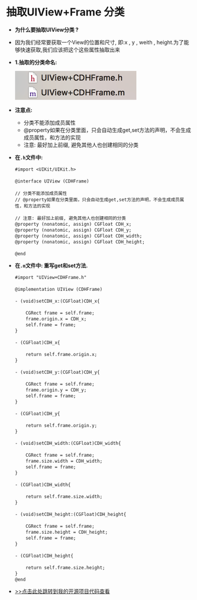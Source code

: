 # 抽取UIView+Frame 分类
- **为什么要抽取UIView分类 ?**
- 因为我们经常要获取一个View的位置和尺寸, 即:x , y , weith , height.为了能够快速获取,我们应该把这个这些属性抽取出来

- **1.抽取的分类命名:**

  ![ ](images/2/Snip20160709_11.png)
 
 
- **注意点:**
    - 分类不能添加成员属性
    - @property如果在分类里面，只会自动生成get,set方法的声明，不会生成成员属性，和方法的实现
    - 注意: 最好加上前缀, 避免其他人也创建相同的分类

  
- **在`.h`文件中:**
  ```objc
  #import <UIKit/UIKit.h>

  @interface UIView (CDHFrame)

  // 分类不能添加成员属性
  // @property如果在分类里面，只会自动生成get,set方法的声明，不会生成成员属性，和方法的实现

  // 注意: 最好加上前缀, 避免其他人也创建相同的分类
  @property (nonatomic, assign) CGFloat CDH_x;
  @property (nonatomic, assign) CGFloat CDH_y;
  @property (nonatomic, assign) CGFloat CDH_width;
  @property (nonatomic, assign) CGFloat CDH_height;

  @end
  ```

- **在`.m`文件中: 重写get和set方法.**

  ```objc
  #import "UIView+CDHFrame.h"

  @implementation UIView (CDHFrame)

  - (void)setCDH_x:(CGFloat)CDH_x{

      CGRect frame = self.frame;
      frame.origin.x = CDH_x;
      self.frame = frame;
  }

  - (CGFloat)CDH_x{

      return self.frame.origin.x;
  }

  - (void)setCDH_y:(CGFloat)CDH_y{

      CGRect frame = self.frame;
      frame.origin.y = CDH_y;
      self.frame = frame;
  }

  - (CGFloat)CDH_y{

      return self.frame.origin.y;
  }

  - (void)setCDH_width:(CGFloat)CDH_width{

      CGRect frame = self.frame;
      frame.size.width = CDH_width;
      self.frame = frame;
  }

  - (CGFloat)CDH_width{

      return self.frame.size.width;
  }

  - (void)setCDH_height:(CGFloat)CDH_height{

      CGRect frame = self.frame;
      frame.size.height = CDH_height;
      self.frame = frame;
  }

  - (CGFloat)CDH_height{

      return self.frame.size.height;
  }
  @end
  ```

- [>>点击此处跳转到我的开源项目代码查看](https://git.oschina.net/chendehao001/ToolsClasses/tree/master/ToolsClasses/ToolsClasses/Classes/Category/UIView?dir=1&filepath=ToolsClasses%2FToolsClasses%2FClasses%2FCategory%2FUIView&oid=851806dd4dad26ee442aff145f0e0714e6cb1a29&sha=58afe9d339fa3d806e23934f857ff7ce3fe118b1)


















